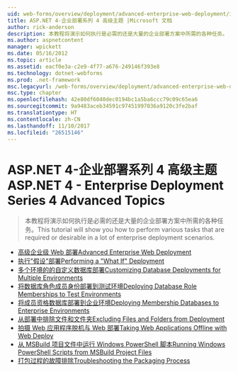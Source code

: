 ```yaml
---
uid: web-forms/overview/deployment/advanced-enterprise-web-deployment/index
title: ASP.NET 4-企业部署系列 4 高级主题 |Microsoft 文档
author: rick-anderson
description: 本教程将演示如何执行是必需的还是大量的企业部署方案中所需的各种任务。
ms.author: aspnetcontent
manager: wpickett
ms.date: 05/16/2012
ms.topic: article
ms.assetid: eacf0e3a-c2e9-4f77-a676-249146f393e8
ms.technology: dotnet-webforms
ms.prod: .net-framework
msc.legacyurl: /web-forms/overview/deployment/advanced-enterprise-web-deployment
msc.type: chapter
ms.openlocfilehash: 42e80df6040dec0194bc1a5ba6ccc79c09c65ea6
ms.sourcegitcommit: 9a9483aceb34591c97451997036a9120c3fe2baf
ms.translationtype: HT
ms.contentlocale: zh-CN
ms.lasthandoff: 11/10/2017
ms.locfileid: "26515146"
---
```

<a name="aspnet-4---enterprise-deployment-series-4-advanced-topics"></a><span data-ttu-id="b7a6e-103">ASP.NET 4-企业部署系列 4 高级主题</span><span class="sxs-lookup"><span data-stu-id="b7a6e-103">ASP.NET 4 - Enterprise Deployment Series 4 Advanced Topics</span></span>
====================
> <span data-ttu-id="b7a6e-104">本教程将演示如何执行是必需的还是大量的企业部署方案中所需的各种任务。</span><span class="sxs-lookup"><span data-stu-id="b7a6e-104">This tutorial will show you how to perform various tasks that are required or desirable in a lot of enterprise deployment scenarios.</span></span>


- [<span data-ttu-id="b7a6e-105">高级企业级 Web 部署</span><span class="sxs-lookup"><span data-stu-id="b7a6e-105">Advanced Enterprise Web Deployment</span></span>](advanced-enterprise-web-deployment.md)
- [<span data-ttu-id="b7a6e-106">执行"假设"部署</span><span class="sxs-lookup"><span data-stu-id="b7a6e-106">Performing a "What If" Deployment</span></span>](performing-a-what-if-deployment.md)
- [<span data-ttu-id="b7a6e-107">多个环境的的自定义数据库部署</span><span class="sxs-lookup"><span data-stu-id="b7a6e-107">Customizing Database Deployments for Multiple Environments</span></span>](customizing-database-deployments-for-multiple-environments.md)
- [<span data-ttu-id="b7a6e-108">将数据库角色成员身份部署到测试环境</span><span class="sxs-lookup"><span data-stu-id="b7a6e-108">Deploying Database Role Memberships to Test Environments</span></span>](deploying-database-role-memberships-to-test-environments.md)
- [<span data-ttu-id="b7a6e-109">将成员资格数据库部署到企业环境</span><span class="sxs-lookup"><span data-stu-id="b7a6e-109">Deploying Membership Databases to Enterprise Environments</span></span>](deploying-membership-databases-to-enterprise-environments.md)
- [<span data-ttu-id="b7a6e-110">从部署中排除文件和文件夹</span><span class="sxs-lookup"><span data-stu-id="b7a6e-110">Excluding Files and Folders from Deployment</span></span>](excluding-files-and-folders-from-deployment.md)
- [<span data-ttu-id="b7a6e-111">拍摄 Web 应用程序脱机与 Web 部署</span><span class="sxs-lookup"><span data-stu-id="b7a6e-111">Taking Web Applications Offline with Web Deploy</span></span>](taking-web-applications-offline-with-web-deploy.md)
- [<span data-ttu-id="b7a6e-112">从 MSBuild 项目文件中运行 Windows PowerShell 脚本</span><span class="sxs-lookup"><span data-stu-id="b7a6e-112">Running Windows PowerShell Scripts from MSBuild Project Files</span></span>](running-windows-powershell-scripts-from-msbuild-project-files.md)
- [<span data-ttu-id="b7a6e-113">打包过程的故障排除</span><span class="sxs-lookup"><span data-stu-id="b7a6e-113">Troubleshooting the Packaging Process</span></span>](troubleshooting-the-packaging-process.md)
